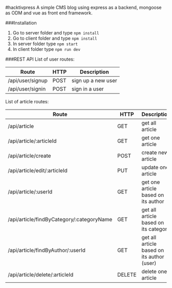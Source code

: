 #hacktivpress
A simple CMS blog using express as a backend, mongoose as ODM and vue as front end framework.

###Installation
1. Go to server folder and type `npm install`
2. Go to client folder and type `npm install`
3. In server folder type `npm start`
4. In client folder type `npm run dev`

###REST API
List of user routes:

|Route|HTTP|Description|
|-----|----|----------|
|/api/user/signup|POST|sign up a new user|
|/api/user/signin|POST|sign in a user|

List of article routes:

|Route|HTTP|Description|
|-----|----|----------|
|/api/article|GET|get all article|
|/api/article/:articleId|GET|get one article|
|/api/article/create|POST|create new article|
|/api/article/edit/:articleId|PUT|update one article|
|/api/article/:userId|GET|get one article based on its author|
|/api/article/findByCategory/:categoryName|GET|get all article based on its category|
|/api/article/findByAuthor/:userId|GET|get all article based on its author (user)|
|/api/article/delete/:articleId|DELETE|delete one article|

